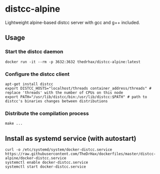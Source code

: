 # distcc-alpine

Lightweight alpine-based distcc server with gcc and g++ included.

## Usage

### Start the distcc daemon

```
docker run -it --rm -p 3632:3632 thedrhax/distcc-alpine:latest
```

### Configure the distcc client

```
apt-get install distcc
export DISTCC_HOSTS="localhost/threads container_address/threads" # replace 'threads' with the number of CPUs on this node
export PATH="/usr/lib/distcc/bin:/usr/lib/distcc:$PATH" # path to distcc's binaries changes between distributions
```

### Distribute the compilation process

```
make ...
```

## Install as systemd service (with autostart)

```
curl -o /etc/systemd/system/docker-distcc.service https://raw.githubusercontent.com/TheDrHax/dockerfiles/master/distcc-alpine/docker-distcc.service
systemctl enable docker-distcc.service
systemctl start docker-distcc.service
```
